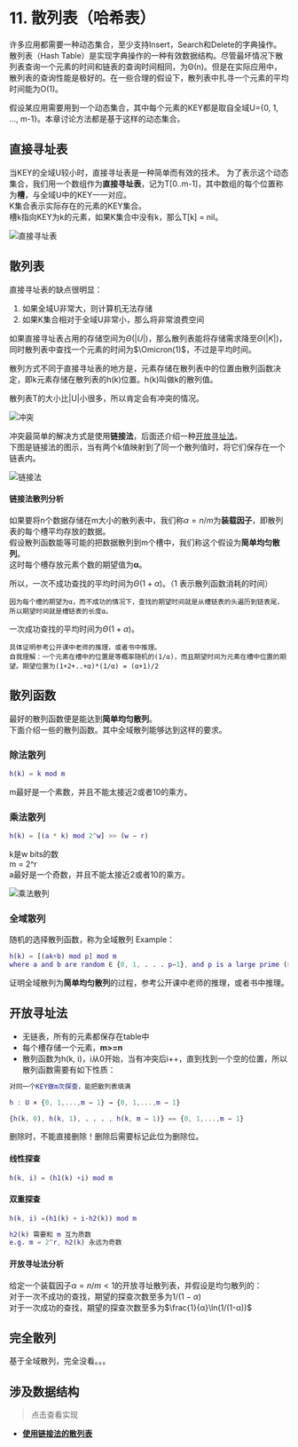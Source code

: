 # 11. 散列表（哈希表）

许多应用都需要一种动态集合，至少支持Insert，Search和Delete的字典操作。  
散列表（Hash Table）是实现字典操作的一种有效数据结构。尽管最坏情况下散列表查询一个元素的时间和链表的查询时间相同，为Θ(n)。但是在实际应用中，散列表的查询性能是极好的。在一些合理的假设下，散列表中扎寻一个元素的平均时间能为Ο(1)。  
  
假设某应用需要用到一个动态集合，其中每个元素的KEY都是取自全域U={0, 1, ..., m-1}。本章讨论方法都是基于这样的动态集合。

## 直接寻址表

当KEY的全域U较小时，直接寻址表是一种简单而有效的技术。 
为了表示这个动态集合，我们用一个数组作为**直接寻址表**，记为T[0..m-1]，其中数组的每个位置称为**槽**，与全域U中的KEY一一对应。  
K集合表示实际存在的元素的KEY集合。  
槽k指向KEY为k的元素，如果K集合中没有k，那么T[k] = nil。

![直接寻址表](https://raw.githubusercontent.com/maomao9003/Introduction-to-Algorithms/master/.res/11_1.PNG)  

## 散列表

直接寻址表的缺点很明显：  
1. 如果全域U非常大，则计算机无法存储  
2. 如果K集合相对于全域U非常小，那么将非常浪费空间  

如果直接寻址表占用的存储空间为$\Theta(|U|)$，那么散列表能将存储需求降至$\Theta(|K|)$，同时散列表中查找一个元素的时间为$\Omicron(1)$，不过是平均时间。  

散列方式不同于直接寻址表的地方是，元素存储在散列表中的位置由散列函数决定，即k元素存储在散列表的h(k)位置。h(k)叫做k的散列值。  

散列表T的大小比|U|小很多，所以肯定会有冲突的情况。  

![冲突](https://raw.githubusercontent.com/maomao9003/Introduction-to-Algorithms/master/.res/11_2.PNG)  

冲突最简单的解决方式是使用**链接法**，后面还介绍一种[开放寻址法](#开放寻址法)。  
下图是链接法的图示，当有两个k值映射到了同一个散列值时，将它们保存在一个链表内。

![链接法](https://raw.githubusercontent.com/maomao9003/Introduction-to-Algorithms/master/.res/11_3.PNG)  

#### 链接法散列分析

如果要将n个数据存储在m大小的散列表中，我们称$α = n/m$为**装载因子**，即散列表的每个槽平均存放的数据。  
假设散列函数能等可能的把数据散列到m个槽中，我们称这个假设为**简单均匀散列**。  
这时每个槽存放元素个数的期望值为**α**。  
  
所以，一次不成功查找的平均时间为$\Theta(1+\alpha)$。（1 表示散列函数消耗的时间） 
```
因为每个槽的期望为α，而不成功的情况下，查找的期望时间就是从槽链表的头遍历到链表尾，所以期望时间就是槽链表的长度α。
```
一次成功查找的平均时间为$\Theta(1+\alpha)$。 
```
具体证明参考公开课中老师的推理，或者书中推理。
自我理解：一个元素在槽中的位置是等概率随机的(1/α)，而且期望时间为元素在槽中位置的期望。期望位置为(1+2+..+α)*(1/α) = (α+1)/2
```

## 散列函数

最好的散列函数便是能达到**简单均匀散列**。  
下面介绍一些的散列函数。其中全域散列能够达到这样的要求。

### 除法散列
``` matlab
h(k) = k mod m
```
m最好是一个素数，并且不能太接近2或者10的乘方。

### 乘法散列
``` matlab
h(k) = [(a * k) mod 2^w] >> (w − r)
```
k是w bits的数  
m = 2^r  
a最好是一个奇数，并且不能太接近2或者10的乘方。

![乘法散列](https://raw.githubusercontent.com/maomao9003/Introduction-to-Algorithms/master/.res/11_MH.PNG)  

### 全域散列
随机的选择散列函数，称为全域散列
Example：
``` matlab
h(k) = [(ak+b) mod p] mod m 
where a and b are random ∈ {0, 1, . . . p−1}, and p is a large prime (> |U|).
```
证明全域散列为**简单均匀散列**的过程，参考公开课中老师的推理，或者书中推理。  

## 开放寻址法

* 无链表，所有的元素都保存在table中
* 每个槽存储一个元素，**m>=n**
* 散列函数为h(k, i)，i从0开始，当有冲突后i++，直到找到一个空的位置，所以散列函数需要有如下性质：
``` matlab
对同一个KEY做m次探查，能把散列表填满

h : U × {0, 1,...,m − 1} → {0, 1,...,m − 1}

{h(k, 0), h(k, 1), . . . , h(k, m − 1)} == {0, 1,...,m − 1}
```

删除时，不能直接删除！删除后需要标记此位为删除位。

#### 线性探查
``` matlab
h(k, i) = (h1(k) +i) mod m
```

#### 双重探查
``` matlab
h(k, i) =(h1(k) + i·h2(k)) mod m

h2(k) 需要和 m 互为质数
e.g. m = 2^r, h2(k) 永远为奇数
```

#### 开放寻址法分析
给定一个装载因子$α = n/m < 1$的开放寻址散列表，并假设是均匀散列的：  
对于一次不成功的查找，期望的探查次数至多为$1/(1-α)$  
对于一次成功的查找，期望的探查次数至多为$\frac{1}{α}\ln(1/(1-α))$

## 完全散列

基于全域散列，完全没看。。。

## 涉及数据结构
> 点击查看实现
+ **[使用链接法的散列表](https://github.com/maomao9003/Introduction-to-Algorithms/blob/master/Code/Algorithms/A-11-3-Hashing/Hashing.h)** 
